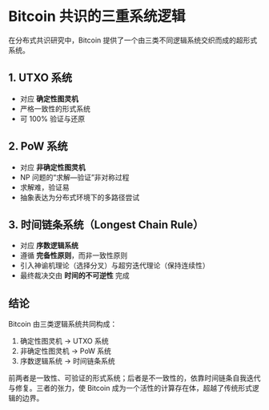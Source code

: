 # Bitcoin 共识的三重系统逻辑

在分布式共识研究中，Bitcoin 提供了一个由三类不同逻辑系统交织而成的超形式系统。

## 1. UTXO 系统
- 对应 **确定性图灵机**  
- 严格一致性的形式系统  
- 可 100% 验证与还原  

## 2. PoW 系统
- 对应 **非确定性图灵机**  
- NP 问题的“求解—验证”非对称过程  
- 求解难，验证易  
- 抽象表达为分布式环境下的多路径尝试  

## 3. 时间链条系统（Longest Chain Rule）
- 对应 **序数逻辑系统**  
- 遵循 **完备性原则**，而非一致性原则  
- 引入神谕机理论（选择分叉）与超穷迭代理论（保持连续性）  
- 最终裁决交由 **时间的不可逆性** 完成  

## 结论
Bitcoin 由三类逻辑系统共同构成：  
1. 确定性图灵机 → UTXO 系统  
2. 非确定性图灵机 → PoW 系统  
3. 序数逻辑系统 → 时间链条系统  

前两者是一致性、可验证的形式系统；后者是不一致性的，依靠时间链条自我迭代与修复。三者的张力，使 Bitcoin 成为一个活性的计算存在体，超越了传统形式逻辑的边界。
